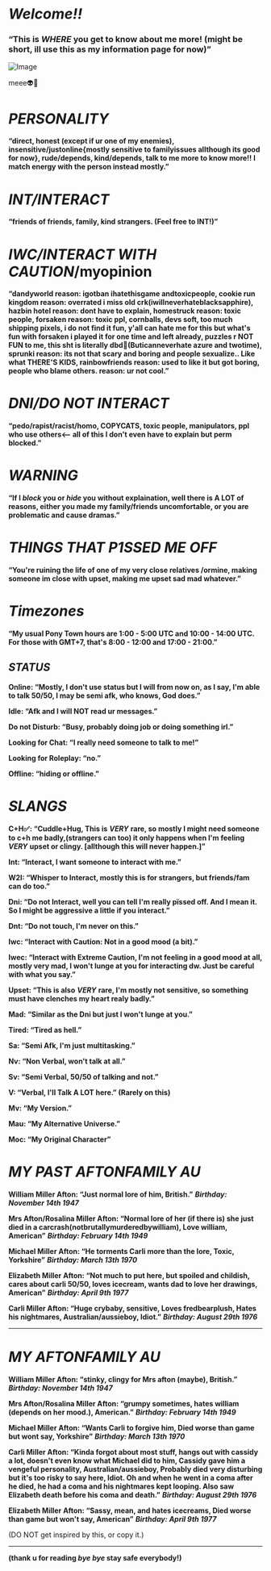 # ***Welcome!!***
### **“This is *WHERE* you get to know about me more! (might be short, ill use this as my information page for now)”**


![Image](https://github.com/user-attachments/assets/a09a89fb-eab9-4380-aa82-340fc857e335)


meee👽👾
# ***PERSONALITY***
**“direct, honest (except if ur one of my enemies), insensitive/justonline{mostly sensitive to familyissues allthough its good for now}, rude/depends, kind/depends, talk to me more to know more!! I match energy with the person instead mostly.”**

 # ***INT/INTERACT***
**“friends of friends, family, kind strangers. (Feel free to INT!)”**

# ***IWC/INTERACT WITH CAUTION***/myopinion
**“dandyworld reason: igotban ihatethisgame andtoxicpeople, cookie run kingdom reason: overrated i miss old crk(iwillneverhateblacksapphire), hazbin hotel reason: dont have to explain, homestruck reason: toxic people, forsaken reason: toxic ppl, cornballs, devs soft, too much shipping pixels, i do not find it fun, y'all can hate me for this but what's fun with forsaken i played it for one time and left already, puzzles r NOT FUN to me, this sht is literally dbd🥀(Buticanneverhate azure and twotime), sprunki reason: its not that scary and boring and people sexualize.. Like what THERE'S KIDS, rainbowfriends reason: used to like it but got boring, people who blame others. reason: ur not cool.”**

# ***DNI/DO NOT INTERACT***
**“pedo/rapist/racist/homo, **COPYCATS**, toxic people, manipulators, ppl who use others<-- all of this I don't even have to explain but perm blocked.”**

# ***WARNING***
**“If I *block* you or *hide* you without explaination, well there is A LOT of reasons, either you made my family/friends uncomfortable, or you are problematic and cause dramas.”** 

# ***THINGS THAT P1SSED ME OFF***
**“You're ruining the life of one of my very close relatives
/ormine, making someone im close with upset, making me upset sad mad whatever.”**

# ***Timezones***
**“My usual Pony Town hours are 1:00 - 5:00 UTC and 10:00 - 14:00 UTC. For those with GMT+7, that's 8:00 - 12:00 and 17:00 - 21:00.”**

## ***STATUS***

**Online: “Mostly, I don't use status but I will from now on, as I say, I'm able to talk 50/50, I may be semi afk, who knows, God does.”**

**Idle: “Afk and I will NOT read ur messages.”**

**Do not Disturb: “Busy, probably doing job or doing something irl.”**

**Looking for Chat: “I really need someone to talk to me!”**

**Looking for Roleplay: “no.”**

**Offline: “hiding or offline.”**

# ***SLANGS***

**C+H✅: “Cuddle+Hug, This is** ***VERY*** **rare, so mostly I might need someone to c+h me badly,(strangers can too) it only happens when I'm feeling** ***VERY*** **upset or clingy. [allthough this will never happen.]”**

**Int: “Interact, I want someone to interact with me.”**

**W2I: “Whisper to Interact, mostly this is for strangers, but friends/fam can do too.”**

**Dni: “Do not Interact, well you can tell I'm really pïssed off. And I mean it. So I might be aggressive a little if you interact.”**

**Dnt: “Do not touch, I'm never on this.”**

**Iwc: “Interact with Caution: Not in a good mood (a bit).”**

**Iwec: “Interact with Extreme Caution, I'm not feeling in a good mood at all, mostly very mad, I won't lunge at you for interacting dw. Just be careful with what you say.”**

**Upset: “This is also** ***VERY*** **rare, I'm mostly not sensitive, so something must have clenches my heart realy badly.”**

**Mad: “Similar as the Dni but just I won't lunge at you.”**

**Tired: “Tired as hell.”**

**Sa: “Semi Afk, I'm just multitasking.”**

**Nv: “Non Verbal, won't talk at all.”**

**Sv: “Semi Verbal, 50/50 of talking and not.”**

**V: “Verbal, I'll Talk A LOT here.” (Rarely on this)**

**Mv: “My Version.”**

**Mau: “My Alternative Universe.”**

**Moc: “My Original Character”**

# ***MY PAST AFTONFAMILY AU***

**William Miller Afton: “Just normal lore of him, British.”** ***Birthday: November 14th 1947***

**Mrs Afton/Rosalina Miller Afton: “Normal lore of her (if there is) she just died in a carcrash(notbrutallymurderedbywilliam), Love william, American”** ***Birthday: February 14th 1949***

**Michael Miller Afton: “He torments Carli more than the lore, Toxic, Yorkshire”** ***Birthday: March 13th 1970***

**Elizabeth Miller Afton: “Not much to put here, but spoiled and childish, cares about carli 50/50, loves icecream, wants dad to love her drawings, American”** ***Birthday: April 9th 1977***

**Carli Miller Afton: “Huge crybaby, sensitive, Loves fredbearplush, Hates his nightmares, Australian/aussieboy, Idiot.”** ***Birthday: August 29th 1976***

***
# ***MY AFTONFAMILY AU***

**William Miller Afton: “stinky, clingy for Mrs afton (maybe), British.”** ***Birthday: November 14th 1947***

**Mrs Afton/Rosalina Miller Afton: “grumpy sometimes, hates william (depends on her mood.), American.”** ***Birthday: February 14th 1949***

**Michael Miller Afton: “Wants Carli to forgive him, Died worse than game but wont say, Yorkshire”** ***Birthday: March 13th 1970***

**Carli Miller Afton: “Kinda forgot about most stuff, hangs out with cassidy a lot, doesn't even know what Michael did to him, Cassidy gave him a vengeful personality, Australian/aussieboy, Probably died very disturbing but it's too risky to say here, Idiot. Oh and when he went in a coma after he died, he had a coma and his nightmares kept looping. Also saw Elizabeth death before his coma and death.”** ***Birthday: August 29th 1976*** 

**Elizabeth Miller Afton: “Sassy, mean, and hates icecreams, Died worse than game but won't say, American”** ***Birthday: April 9th 1977***


(DO NOT get inspired by this, or copy it.)

***

   **(thank u for reading *bye bye* stay safe everybody!)**
